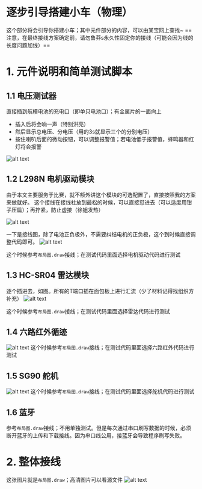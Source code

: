 # 逐步引导搭建小车（物理）
这个部分将会引导你搭建小车；其中元件部分的内容，可以由某宝网上查找~
==注意，在最终接线方案确定前，请勿鲁莽s永久性固定你的接线（可能会因为线的长度问题加线）==

# 1. 元件说明和简单测试脚本

## 1.1 电压测试器
直接插到航模电池的充电口（即单只电池口）；有金属片的一面向上
- 插入后将会响一声（特别洪亮）
- 然后显示总电压、分电压（用的3s就显示三个的分别电压）
- 按住喇叭后面的微动按钮，可以调整报警值；若电池低于报警值，蜂鸣器和红灯将会报警

![alt text](image.png)
## 1.2 L298N 电机驱动模块
由于本文主要服务于比赛，就不额外讲这个模块的可选配置了，直接按照我的方案来做就好。
这个接线在接线柱放到最松的时候，可以直接怼进去（可以适度用钳子压扁）；再拧紧，防止虚接（徐姐发热）

![alt text](image-1.png)

一下是接线图，除了电池正负极外，不需要纠结电机的正负极，这个到时候直接调整代码即可。
![alt text](image-2.png)

这个时候参考`布局图.draw`接线；在测试代码里面选择电机驱动代码进行测试

## 1.3 HC-SR04 雷达模块

逐个插进去，如图。所有的T端口插在面包板上进行汇流（少了材料记得找组织方补充）
![alt text](image-3.jpg)
 
 这个时候参考`布局图.draw`接线；在测试代码里面选择雷达代码进行测试


## 1.4 六路红外循迹
  ![alt text](image-3.png)
这个时候参考`布局图.draw`接线；在测试代码里面选择六路红外代码进行测试


## 1.5 SG90 舵机
![alt text](image-4.png)
这个时候参考`布局图.draw`接线；在测试代码里面选择舵机代码进行测试

## 1.6 蓝牙 
 参考`布局图.draw`接线；不用单独测试。但是每次通过串口刷写数据的时候，必须断开蓝牙的上传和下载接线。因为串口线公用，接蓝牙会导致程序刷写失败。


# 2. 整体接线
这张图片就是`布局图.draw`；高清图片可以看源文件
![alt text](image-5.png)
